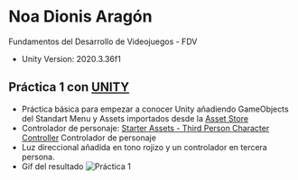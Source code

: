 # Noa Dionis Aragón 
Fundamentos del Desarrollo de Videojuegos - FDV
- Unity Version: 2020.3.36f1

## Práctica 1 con [UNITY](https://unity.com/es)

- Práctica básica para empezar a conocer Unity añadiendo GameObjects del Standart Menu y Assets importados desde la [Asset Store](https://assetstore.unity.com/?utm_source=google&utm_medium=cpc&utm_campaign=AS_AS_Assetstore_EMEA_FR_EN_N-A_SEM-GG_acquisition_BR-PR_2022-09_Evergreen_CC3022&utm_content=AS-CoreBrand&utm_term=asset%20store&gclid=CjwKCAjws--ZBhAXEiwAv-RNL6Orm9XGK5i31bYPLifJ7gZXTqeRt2yLPdt7TgdLWs-PX1FzEX4HKBoC7fUQAvD_BwE&gclsrc=aw.ds)
- Controlador de personaje: [Starter Assets - Third Person Character Controller](https://assetstore.unity.com/packages/essentials/starter-assets-third-person-character-controller-196526) Controlador de personaje
- Luz direccional añadida en tono rojizo y un controlador en tercera persona.
- Gif del resultado
![Práctica 1](https://user-images.githubusercontent.com/114673717/193822222-df5bb0ad-e25f-4635-9048-4a13fd040dfd.gif)
